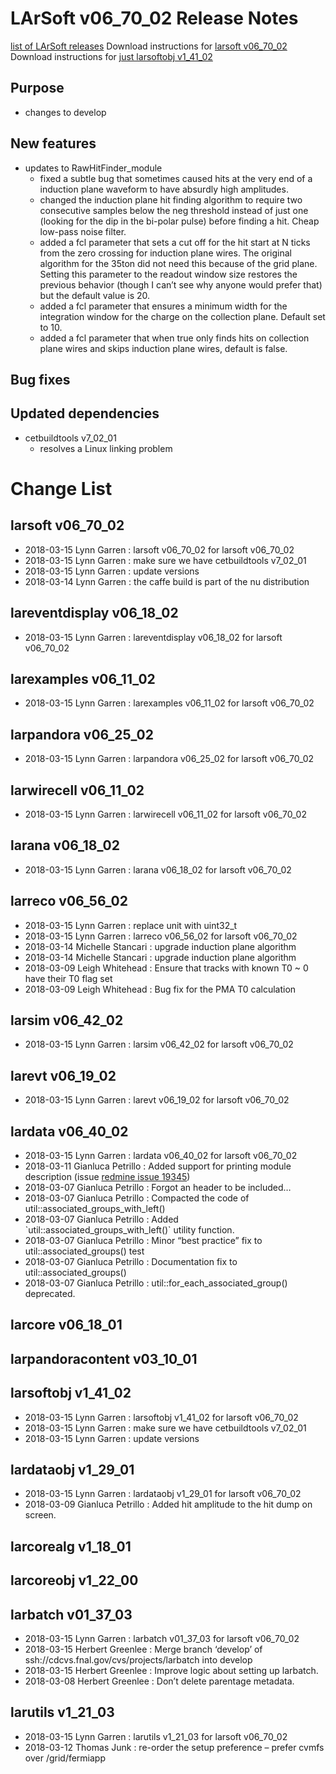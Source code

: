 LArSoft v06_70_02 Release Notes
======================================================================

[list of LArSoft releases](LArSoft_release_list)
Download instructions for [larsoft v06_70_02](http://scisoft.fnal.gov/scisoft/bundles/larsoft/v06_70_02/larsoft-v06_70_02.html)
Download instructions for [just larsoftobj v1_41_02](http://scisoft.fnal.gov/scisoft/bundles/larsoftobj/v1_41_02/larsoftobj-v1_41_02.html)

Purpose
--------------------

-   changes to develop

New features
------------------------------

-   updates to RawHitFinder_module
    -   fixed a subtle bug that sometimes caused hits at the very end of a induction plane waveform to have absurdly high amplitudes.
    -   changed the induction plane hit finding algorithm to require two consecutive samples below the neg threshold instead of just one (looking for the dip in the bi-polar pulse) before finding a hit. Cheap low-pass noise filter.
    -   added a fcl parameter that sets a cut off for the hit start at N ticks from the zero crossing for induction plane wires.
         The original algorithm for the 35ton did not need this because of the grid plane. Setting this parameter to the readout window size restores the previous behavior (though I can’t see why anyone would prefer that) but the default value is 20.
    -   added a fcl parameter that ensures a minimum width for the integration window for the charge on the collection plane. Default set to 10.
    -   added a fcl parameter that when true only finds hits on collection plane wires and skips induction plane wires, default is false.

Bug fixes
------------------------

Updated dependencies
----------------------------------------------

-   cetbuildtools v7_02_01
    -   resolves a Linux linking problem

Change List
============================

larsoft v06_70_02
------------------------------------------

-   2018-03-15 Lynn Garren : larsoft v06_70_02 for larsoft v06_70_02
-   2018-03-15 Lynn Garren : make sure we have cetbuildtools v7_02_01
-   2018-03-15 Lynn Garren : update versions
-   2018-03-14 Lynn Garren : the caffe build is part of the nu distribution

lareventdisplay v06_18_02
----------------------------------------------------------

-   2018-03-15 Lynn Garren : lareventdisplay v06_18_02 for larsoft v06_70_02

larexamples v06_11_02
--------------------------------------------------

-   2018-03-15 Lynn Garren : larexamples v06_11_02 for larsoft v06_70_02

larpandora v06_25_02
------------------------------------------------

-   2018-03-15 Lynn Garren : larpandora v06_25_02 for larsoft v06_70_02

larwirecell v06_11_02
--------------------------------------------------

-   2018-03-15 Lynn Garren : larwirecell v06_11_02 for larsoft v06_70_02

larana v06_18_02
----------------------------------------

-   2018-03-15 Lynn Garren : larana v06_18_02 for larsoft v06_70_02

larreco v06_56_02
------------------------------------------

-   2018-03-15 Lynn Garren : replace unit with uint32_t
-   2018-03-15 Lynn Garren : larreco v06_56_02 for larsoft v06_70_02
-   2018-03-14 Michelle Stancari : upgrade induction plane algorithm
-   2018-03-14 Michelle Stancari : upgrade induction plane algorithm
-   2018-03-09 Leigh Whitehead : Ensure that tracks with known T0 \~ 0 have their T0 flag set
-   2018-03-09 Leigh Whitehead : Bug fix for the PMA T0 calculation

larsim v06_42_02
----------------------------------------

-   2018-03-15 Lynn Garren : larsim v06_42_02 for larsoft v06_70_02

larevt v06_19_02
----------------------------------------

-   2018-03-15 Lynn Garren : larevt v06_19_02 for larsoft v06_70_02

lardata v06_40_02
------------------------------------------

-   2018-03-15 Lynn Garren : lardata v06_40_02 for larsoft v06_70_02
-   2018-03-11 Gianluca Petrillo : Added support for printing module description (issue [redmine issue 19345](https://cdcvs.fnal.gov/redmine/issues/19345))
-   2018-03-07 Gianluca Petrillo : Forgot an header to be included…
-   2018-03-07 Gianluca Petrillo : Compacted the code of util::associated_groups_with_left()
-   2018-03-07 Gianluca Petrillo : Added \`util::associated_groups_with_left()\` utility function.
-   2018-03-07 Gianluca Petrillo : Minor “best practice” fix to util::associated_groups() test
-   2018-03-07 Gianluca Petrillo : Documentation fix to util::associated_groups()
-   2018-03-07 Gianluca Petrillo : util::for_each_associated_group() deprecated.

larcore v06_18_01
------------------------------------------

larpandoracontent v03_10_01
--------------------------------------------------------------

larsoftobj v1_41_02
----------------------------------------------

-   2018-03-15 Lynn Garren : larsoftobj v1_41_02 for larsoft v06_70_02
-   2018-03-15 Lynn Garren : make sure we have cetbuildtools v7_02_01
-   2018-03-15 Lynn Garren : update versions

lardataobj v1_29_01
----------------------------------------------

-   2018-03-15 Lynn Garren : lardataobj v1_29_01 for larsoft v06_70_02
-   2018-03-09 Gianluca Petrillo : Added hit amplitude to the hit dump on screen.

larcorealg v1_18_01
----------------------------------------------

larcoreobj v1_22_00
----------------------------------------------

larbatch v01_37_03
--------------------------------------------

-   2018-03-15 Lynn Garren : larbatch v01_37_03 for larsoft v06_70_02
-   2018-03-15 Herbert Greenlee : Merge branch ‘develop’ of ssh://cdcvs.fnal.gov/cvs/projects/larbatch into develop
-   2018-03-15 Herbert Greenlee : Improve logic about setting up larbatch.
-   2018-03-08 Herbert Greenlee : Don’t delete parentage metadata.

larutils v1_21_03
------------------------------------------

-   2018-03-15 Lynn Garren : larutils v1_21_03 for larsoft v06_70_02
-   2018-03-12 Thomas Junk : re-order the setup preference – prefer cvmfs over /grid/fermiapp
